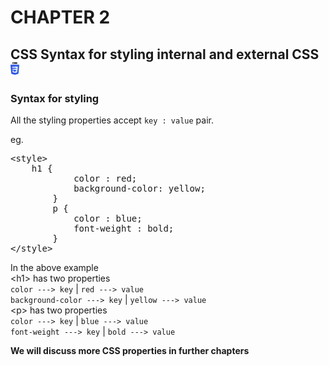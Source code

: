 # CHAPTER 2
## CSS Syntax for styling internal and external CSS <img src="https://github.com/Ninja-Vikash/Assets/blob/main/Asset%20Icon/cssLogo.png" height="20px" />

### Syntax for styling

All the styling properties accept `key : value` pair.

eg.
<pre>
&lt;style&gt;
    h1 {
            color : red;
            background-color: yellow;
        }
        p {
            color : blue;
            font-weight : bold;
        }
&lt;/style&gt;
</pre>

In the above example<br>
&lt;h1&gt; has two properties <br>
`color ---> key` | `red ---> value` <br>
`background-color ---> key` | `yellow ---> value` <br>
&lt;p&gt; has two properties <br>
`color ---> key` | `blue ---> value` <br>
`font-weight ---> key` | `bold ---> value`

**We will discuss more CSS properties in further chapters**